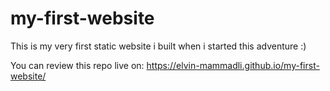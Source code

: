 # my-first-website

This is my very first static website i built when i started this adventure :)

You can review this repo live on: https://elvin-mammadli.github.io/my-first-website/
